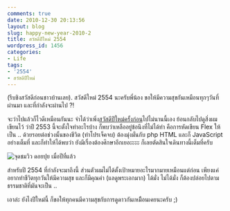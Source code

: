 ```yaml
---
comments: true
date: 2010-12-30 20:13:56
layout: blog
slug: happy-new-year-2010-2
title: สวัสดีปีใหม่ 2554
wordpress_id: 1456
categories:
- Life
tags:
- '2554'
- สวัสดีปีใหม่
---
```


(รีบชิงสวัสดีก่อนชาวบ้านเลย). สวัสดีใหม่ 2554 นะครับพี่น้อง ขอให้มีความสุขกันเหมือนทุกๆวันที่ผ่านมา และที่กำลังจะผ่านไป ?!

จะว่าไปแล้วก็ไวดีเหมือนกันนะ จำได้ว่าเพิ่ง[สวัสดีปีใหม่ครั้งก่อน](http://armno.in.th/สวัสดีปีใหม่-ช้าไป-1-สัปด)ไปไม่นานนี้เอง ย้อนกลับไปดูสิ่งผมเขียนไว้ ว่าปี 2553 นี้จะตั้งใจทำอะไรบ้าง ก็พบว่าเหลืออยู่ข้อนึงที่ไม่ได้ทำ คือการหัดเขียน Flex ให้เป็น .. ด้วยรอยต่อช่วงนั้นของชีวิต (ทำโปรเจ็คจบ) ต้องมุ่งมั่นกับ php HTML และก็ JavaScript อย่างเต็มที่ และก็ทำให้ได้พบว่า ยังมีเรื่องต้องศึกษาอีกเยอะะะะ ก็เลยตัดสินใจเดินทางนี้เต็มที่ครับ

![จุดชมวิว ดอยปุย เมื่อปีที่แล้ว](http://armno.seesod.com/storage28/7X9IPPgIDN1262842482/m.jpg)

สำหรับปี 2554 ที่กำลังจะมาถึงนี้ ส่วนตัวผมไม่ได้ตั้งเป้าหมายอะไรมากมายเหมือนแต่ก่อน เพียงแค่อยากทำชีวิตทุกวันให้มีความสุข และก็มีคุณค่า (แลดูพระเอกมาก) ได้มั่ง ไม่ได้มั่ง ก็ต้องปล่อยไปตามธรรมชาติที่มันจะเป็น ..

เอาล่ะ ยังไงปีใหม่นี้ ก็ขอให้ทุกคนมีความสุขกับการดูดาวกันเหมืิอนเคยนะครับ ;)
